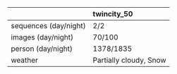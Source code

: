 |                       | twincity_50            |
|:----------------------|:-----------------------|
| sequences (day/night) | 2/2                    |
| images (day/night)    | 70/100                 |
| person (day/night)    | 1378/1835              |
| weather               | Partially cloudy, Snow |